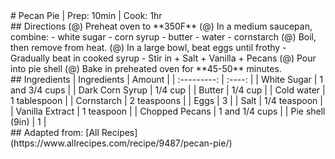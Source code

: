 <title>Pecan Pie</title>
# Pecan Pie | Prep: 10min | Cook: 1hr

<div class="container">
<div class="sidebyside">
## Directions
(@) Preheat oven to **350F**
(@) In a medium saucepan, combine:
    - white sugar
    - corn syrup
    - butter
    - water
    - cornstarch
(@) Boil, then remove from heat.
(@) In a large bowl, beat eggs until frothy
    - Gradually beat in cooked syrup
    - Stir in
        + Salt
        + Vanilla
        + Pecans
(@) Pour into pie shell
(@) Bake in preheated oven for **45-50** minutes.
</div>

<div class="sidebyside">
## Ingredients
| Ingredients | Amount |
| :---------: | :----: |
| White Sugar | 1 and 3/4 cups |
| Dark Corn Syrup | 1/4 cup |
| Butter | 1/4 cup |
| Cold water | 1 tablespoon |
| Cornstarch | 2 teaspoons |
| Eggs | 3 |
| Salt | 1/4 teaspoon |
| Vanilla Extract | 1 teaspoon |
| Chopped Pecans | 1 and 1/4 cups |
| Pie shell (9in) | 1 |
</div>
</div>


<div class="noprint">
## Adapted from: [All Recipes](https://www.allrecipes.com/recipe/9487/pecan-pie/)
</div>